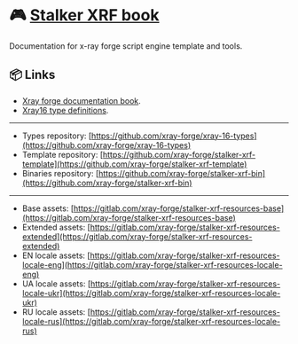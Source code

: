 # 🎮 [Stalker XRF book](https://xray-forge.github.io/stalker-xrf-book)

Documentation for x-ray forge script engine template and tools.

## 📦 Links

- [Xray forge documentation book](https://xray-forge.github.io/stalker-xrf-book).
- [Xray16 type definitions](https://xray-forge.github.io/xray-16-types/modules.html).

---

- Types repository: [https://github.com/xray-forge/xray-16-types](https://github.com/xray-forge/xray-16-types)
- Template repository: [https://github.com/xray-forge/stalker-xrf-template](https://github.com/xray-forge/stalker-xrf-template)
- Binaries repository: [https://github.com/xray-forge/stalker-xrf-bin](https://github.com/xray-forge/stalker-xrf-bin)

---

- Base assets: [https://gitlab.com/xray-forge/stalker-xrf-resources-base](https://gitlab.com/xray-forge/stalker-xrf-resources-base)
- Extended assets: [https://gitlab.com/xray-forge/stalker-xrf-resources-extended](https://gitlab.com/xray-forge/stalker-xrf-resources-extended)
- EN locale assets: [https://gitlab.com/xray-forge/stalker-xrf-resources-locale-eng](https://gitlab.com/xray-forge/stalker-xrf-resources-locale-eng)
- UA locale assets: [https://gitlab.com/xray-forge/stalker-xrf-resources-locale-ukr](https://gitlab.com/xray-forge/stalker-xrf-resources-locale-ukr)
- RU locale assets: [https://gitlab.com/xray-forge/stalker-xrf-resources-locale-rus](https://gitlab.com/xray-forge/stalker-xrf-resources-locale-rus)
